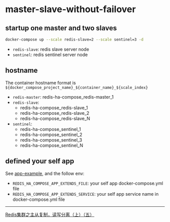 # master-slave-without-failover

## startup one master and two slaves

```bash
docker-compose up --scale redis-slave=2 --scale sentinel=3 -d
```

- `redis-slave`: redis slave server node
- `sentinel`: redis sentinel server node

## hostname

The container hostname format is `${docker_compose_project_name}_${container_name}_${scale_index}`

- `redis-master`: redis-ha-compose_redis-master_1
- `redis-slave`: 
    - redis-ha-compose_redis-slave_1
    - redis-ha-compose_redis-slave_2
    - redis-ha-compose_redis-slave_N
- `sentinel`: 
    - redis-ha-compose_sentinel_1
    - redis-ha-compose_sentinel_2
    - redis-ha-compose_sentinel_3
    - redis-ha-compose_sentinel_N

## defined your self app

See [app-example](./app-example), and the follow env:

- `REDIS_HA_COMPOSE_APP_EXTENDS_FILE`: your self app docker-compose.yml file
- `REDIS_HA_COMPOSE_APP_EXTENDS_SERVICE`: your self app service name in docker-compose.yml file

---

[Redis集群之主从复制，读写分离（上）（五）](https://blog.csdn.net/cuipeng0916/article/details/53704629)
